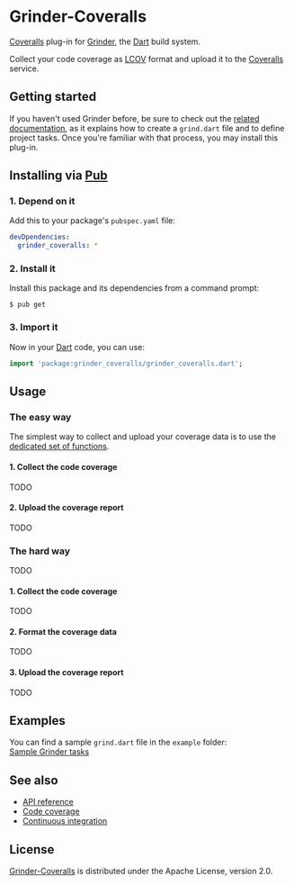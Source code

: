 # Grinder-Coveralls

[Coveralls](https://coveralls.io) plug-in for [Grinder](https://google.github.io/grinder.dart), the [Dart](https://www.dartlang.org) build system.

Collect your code coverage as [LCOV](http://ltp.sourceforge.net/coverage/lcov.php) format and upload it to the [Coveralls](https://coveralls.io) service.

## Getting started
If you haven't used Grinder before, be sure to check out the [related documentation](https://google.github.io/grinder.dart), as it explains how to create a `grind.dart` file and to define project tasks. Once you're familiar with that process, you may install this plug-in.

## Installing via [Pub](https://pub.dartlang.org)

### 1. Depend on it
Add this to your package's `pubspec.yaml` file:

```yaml
devDpendencies:
  grinder_coveralls: *
```

### 2. Install it
Install this package and its dependencies from a command prompt:

```shell
$ pub get
```

### 3. Import it
Now in your [Dart](https://www.dartlang.org) code, you can use:

```dart
import 'package:grinder_coveralls/grinder_coveralls.dart';
```

## Usage

### The easy way
The simplest way to collect and upload your coverage data is to use the [dedicated set of functions](https://cedx.github.io/grinder-coveralls/grinder_coveralls-library.html#functions).

#### 1. Collect the code coverage
TODO

#### 2. Upload the coverage report
TODO

### The hard way
TODO

#### 1. Collect the code coverage
TODO

#### 2. Format the coverage data
TODO

#### 3. Upload the coverage report
TODO

## Examples
You can find a sample `grind.dart` file in the `example` folder:  
[Sample Grinder tasks](https://github.com/cedx/grinder-coveralls/blob/master/example/grind.dart)

## See also
- [API reference](https://cedx.github.io/grinder-coveralls)
- [Code coverage](https://coveralls.io/github/cedx/grinder-coveralls)
- [Continuous integration](https://travis-ci.org/cedx/grinder-coveralls)

## License
[Grinder-Coveralls](https://github.com/cedx/grinder-coveralls) is distributed under the Apache License, version 2.0.
